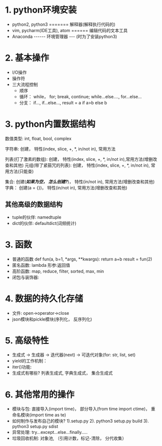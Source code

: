 # 1. python环境安装
- python2, python3  =======  解释器(解释执行代码的)
- vim, pycharm(IDE工具), atom  ======  编辑代码的文本工具
- Anaconda  ------   环境管理器 --- (时为了安装python3)



# 2. 基本操作
- I/O操作
- 操作符
- 三大流程控制
	- 顺序
	- 循环： while， for; break, continue; while...else...., for...else...
	- 分支： if..., if...else..., result = a if a>b else b



# 3. python内置数据结构

数值类型: int, float, bool, complex

字符串: 创建， 特性(index, slice, +, *, in/not in), 常用方法

列表(打了激素的数组): 创建， 特性(index, slice, +, *, in/not in),常用方法(增删改查和其他)
元组(带了紧箍咒的列表): 创建， 特性(index, slice, +, *, in/not in), 常用方法(只能查)

集合: 创建(***如果为空， 怎么创建?***)， 特性(in/not in), 常用方法(增删改查和其他)
字典： 创建(a = {})， 特性(in/not in), 常用方法(增删改查和其他)



## 其他高级的数据结构
- tuple的伙伴: namedtuple
- dict的伙伴: defaultdict(词频统计)

# 3. 函数
- 普通的函数
def fun(a, b=1, *args, **kwargs):
	return a+b
result = fun(2)
- 匿名函数: lambda 形参:返回值
- 高阶函数: map, reduce, filter, sorted, max, min
- 闭包与装饰器:

# 4. 数据的持久化存储
- 文件: open->operator->close
- json模块和pickle模块(序列化， 反序列化)



# 5. 高级特性
- 生成式 -> 生成器   -> 迭代器(next)  -> 可迭代对象(for: str, list, set)
- yield的工作机制：
- iter()功能:
- 生成式有哪些? 列表生成式, 字典生成式， 集合生成式

# 6. 其他常用的操作
- 模块与包: 直接导入(import time)， 部分导入(from time import ctime)， 重命名模块(import time as te)
- 如何制作与发布自己的模块?  1).setup.py  2). python3 setup.py build  3).  python3 setup.py sdist
- 异常处理: try...except...else...finally.....
- 垃圾回收机制: 对象池, （引用计数，标记-清除， 分代收集）	






















